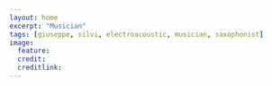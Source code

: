 ```yaml
---
layout: home
excerpt: "Musician"
tags: [giuseppe, silvi, electroacoustic, musician, saxophonist]
image:
  feature: 
  credit: 
  creditlink: 
---
```

